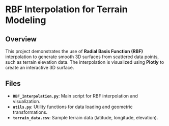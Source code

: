 # RBF Interpolation for Terrain Modeling

## Overview
This project demonstrates the use of **Radial Basis Function (RBF)** interpolation to generate smooth 3D surfaces from scattered data points, such as terrain elevation data. The interpolation is visualized using **Plotly** to create an interactive 3D surface.

## Files
- **`RBF_Interpolation.py`**: Main script for RBF interpolation and visualization.
- **`utils.py`**: Utility functions for data loading and geometric transformations.
- **`terrain_data.csv`**: Sample terrain data (latitude, longitude, elevation).